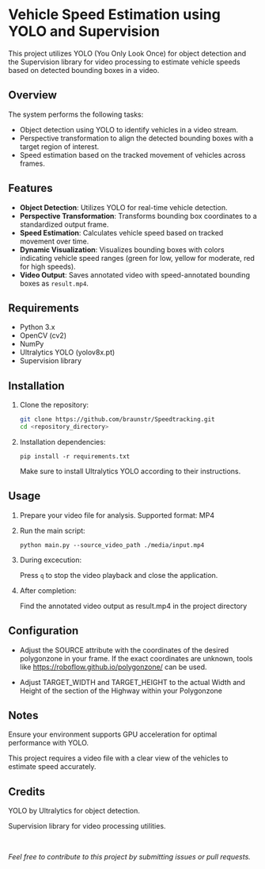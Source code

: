 # Vehicle Speed Estimation using YOLO and Supervision

This project utilizes YOLO (You Only Look Once) for object detection and the Supervision library for video processing to estimate vehicle speeds based on detected bounding boxes in a video.

## Overview

The system performs the following tasks:
- Object detection using YOLO to identify vehicles in a video stream.
- Perspective transformation to align the detected bounding boxes with a target region of interest.
- Speed estimation based on the tracked movement of vehicles across frames.

## Features

- **Object Detection**: Utilizes YOLO for real-time vehicle detection.
- **Perspective Transformation**: Transforms bounding box coordinates to a standardized output frame.
- **Speed Estimation**: Calculates vehicle speed based on tracked movement over time.
- **Dynamic Visualization**: Visualizes bounding boxes with colors indicating vehicle speed ranges (green for low, yellow for moderate, red for high speeds).
- **Video Output**: Saves annotated video with speed-annotated bounding boxes as `result.mp4`.

## Requirements

- Python 3.x
- OpenCV (cv2)
- NumPy
- Ultralytics YOLO (yolov8x.pt)
- Supervision library

## Installation

1. Clone the repository:
   ```bash
   git clone https://github.com/braunstr/Speedtracking.git
   cd <repository_directory>

2. Installation dependencies:
   
   `pip install -r requirements.txt`

   Make sure to install Ultralytics YOLO according to their instructions.

## Usage

 1. Prepare your video file for analysis. Supported format: MP4
    
 2. Run the main script:
    
    `python main.py --source_video_path ./media/input.mp4`

 3. During excecution:

    Press `q` to stop the video playback and close the application.

 4. After completion:

    Find the annotated video output as result.mp4 in the project directory

## Configuration

* Adjust the SOURCE attribute with the coordinates of the desired polygonzone in your frame. If the exact coordinates are unknown, tools like https://roboflow.github.io/polygonzone/ can be used.

* Adjust TARGET_WIDTH and TARGET_HEIGHT to the actual Width and Height of the section of the Highway within your Polygonzone

## Notes
Ensure your environment supports GPU acceleration for optimal performance with YOLO.

This project requires a video file with a clear view of the vehicles to estimate speed accurately.

## Credits
YOLO by Ultralytics for object detection.

Supervision library for video processing utilities.

<p>&nbsp;</p>

*Feel free to contribute to this project by submitting issues or pull requests.*
